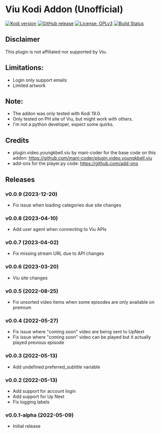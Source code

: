 # Viu Kodi Addon (Unofficial)

[![Kodi version](https://img.shields.io/badge/kodi%20versions-19-blue)](https://kodi.tv/)
[![GitHub release](https://img.shields.io/github/release/maynero/plugin.video.viu.svg)](https://github.com/maynero/plugin.video.viu/releases)
[![License: GPLv3](https://img.shields.io/badge/License-GPLv3-yellow.svg)](https://opensource.org/licenses/GPL-3.0)
[![Build Status](https://img.shields.io/github/actions/workflow/status/maynero/plugin.video.viu/release.yml)](https://github.com/maynero/plugin.video.viu/actions?query=branch%3Amaster)

## Disclaimer
This plugin is not affiliated nor supported by Viu.

## Limitations: 
 - Login only support emails
 - Limited artwork

## Note: 
 - The addon was only tested with Kodi 19.0.
 - Only tested on PH site of Viu, but might work with others.
 - I'm not a python developer, expect some quirks.

## Credits
 - plugin.video.youngkbell.viu by mani-coder for the base code on this addon: https://github.com/mani-coder/plugin.video.youngkbell.viu
 - add-ons for the player.py code: https://github.com/add-ons

## Releases
### v0.0.9 (2023-12-20)
- Fix issue when loading categories due site changes

### v0.0.8 (2023-04-10)
- Add user agent when connecting to Viu APIs

### v0.0.7 (2023-04-02)
- Fix missing stream URL due to API changes

### v0.0.6 (2023-03-20)
- Viu site changes

### v0.0.5 (2022-08-25)
- Fix unsorted video items when some episodes are only available on premium

### v0.0.4 (2022-05-27)
- Fix issue where "coming soon" video are being sent to UpNext
- Fix issue where "coming soon" video can be played but it actually played previous episode

### v0.0.3 (2022-05-13)
- Add undefined preferred_subtitle variable

### v0.0.2 (2022-05-13)
- Add support for account login
- Add support for Up Next
- Fix logging labels

### v0.0.1-alpha (2022-05-09)
- Initial release

